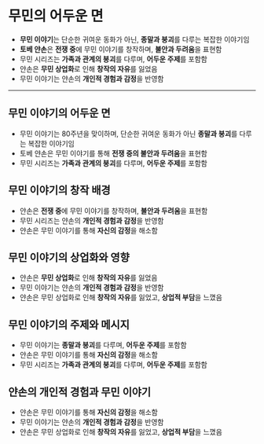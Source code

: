 # 무민의 어두운 면


* **무민 이야기**는 단순한 귀여운 동화가 아닌, **종말과 붕괴**를 다루는 복잡한 이야기임
* **토베 얀손**은 **전쟁 중**에 무민 이야기를 창작하며, **불안과 두려움**을 표현함
* 무민 시리즈는 **가족과 관계의 붕괴**를 다루며, **어두운 주제**를 포함함
* 얀손은 **무민 상업화**로 인해 **창작의 자유**를 잃었음
* 무민 이야기는 얀손의 **개인적 경험과 감정**을 반영함

---

무민 이야기의 어두운 면
-------------

* 무민 이야기는 80주년을 맞이하며, 단순한 귀여운 동화가 아닌 **종말과 붕괴**를 다루는 복잡한 이야기임
* 토베 얀손은 무민 이야기를 통해 **전쟁 중의 불안과 두려움**을 표현함
* 무민 시리즈는 **가족과 관계의 붕괴**를 다루며, **어두운 주제**를 포함함

무민 이야기의 창작 배경
-------------

* 얀손은 **전쟁 중**에 무민 이야기를 창작하며, **불안과 두려움**을 표현함
* 무민 시리즈는 얀손의 **개인적 경험과 감정**을 반영함
* 얀손은 무민 이야기를 통해 **자신의 감정**을 해소함

무민 이야기의 상업화와 영향
---------------

* 얀손은 **무민 상업화**로 인해 **창작의 자유**를 잃었음
* 무민 이야기는 얀손의 **개인적 경험과 감정**을 반영함
* 얀손은 무민 상업화로 인해 **창작의 자유**를 잃었고, **상업적 부담**을 느꼈음

무민 이야기의 주제와 메시지
---------------

* 무민 이야기는 **종말과 붕괴**를 다루며, **어두운 주제**를 포함함
* 얀손은 무민 이야기를 통해 **자신의 감정**을 해소함
* 무민 시리즈는 **가족과 관계의 붕괴**를 다루며, **어두운 주제**를 포함함

얀손의 개인적 경험과 무민 이야기
------------------

* 얀손은 무민 이야기를 통해 **자신의 감정**을 해소함
* 무민 이야기는 얀손의 **개인적 경험과 감정**을 반영함
* 얀손은 무민 상업화로 인해 **창작의 자유**를 잃었고, **상업적 부담**을 느꼈음

